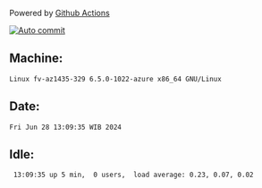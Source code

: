 Powered by [Github Actions](https://github.com/features/actions)

[![Auto commit](https://github.com/hiage/workstation/workflows/Auto%20commit/badge.svg)](https://github.com/hiage/workstation/actions?query=workflow%3A%22Auto+commit%22)

## Machine:
```
Linux fv-az1435-329 6.5.0-1022-azure x86_64 GNU/Linux
```
## Date:
```
Fri Jun 28 13:09:35 WIB 2024
```
## Idle:
```
 13:09:35 up 5 min,  0 users,  load average: 0.23, 0.07, 0.02
```
